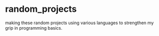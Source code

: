 # random_projects
making these random projects using various languages to strengthen my grip in programming basics.
